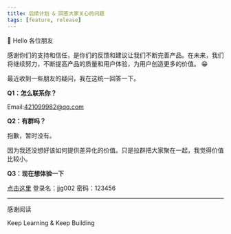 ```yaml
---
title: 后续计划 & 回答大家关心的问题
tags: [feature, release]
---
```


👋 Hello 各位朋友

感谢你们的支持和信任，是你们的反馈和建议让我们不断完善产品。在未来，我们将继续努力，不断提高产品的质量和用户体验，为用户创造更多的价值。 😁

最近收到一些朋友的疑问，我在这统一回答一下。

**Q1：怎么联系你？**

Email:[421099982@qq.com](mailTo:421099982@qq.com)

**Q2：有群吗？**

抱歉，暂时没有。

因为我还没想好该如何提供差异化的价值。只是拉群把大家聚在一起，我觉得价值比较小。

**Q3：现在想体验一下**

[点击这里](http://demo.51chifeng.cn/)
登录名：jjg002 密码：123456

---

感谢阅读

Keep Learning & Keep Building
